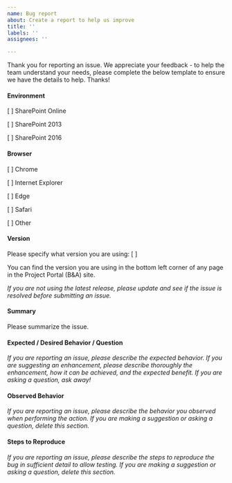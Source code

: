 ```yaml
---
name: Bug report
about: Create a report to help us improve
title: ''
labels: ''
assignees: ''

---
```


Thank you for reporting an issue. We appreciate your feedback - to help the team understand your needs, please complete the below template to ensure we have the details to help. Thanks!

#### Environment

[ ] SharePoint Online

[ ] SharePoint 2013

[ ] SharePoint 2016

#### Browser

[ ] Chrome

[ ] Internet Explorer

[ ] Edge

[ ] Safari

[ ] Other

#### Version

Please specify what version you are using: [ ]

You can find the version you are using in the bottom left corner of any page in the Project Portal (B&A) site.

_If you are not using the latest release, please update and see if the issue is resolved before submitting an issue._

#### Summary

Please summarize the issue.

#### Expected / Desired Behavior / Question

_If you are reporting an issue, please describe the expected behavior. If you are suggesting an enhancement, please describe thoroughly the enhancement, how it can be achieved, and the expected benefit. If you are asking a question, ask away!_

#### Observed Behavior

_If you are reporting an issue, please describe the behavior you observed when performing the action. If you are making a suggestion or asking a question, delete this section._

#### Steps to Reproduce

_If you are reporting an issue, please describe the steps to reproduce the bug in sufficient detail to allow testing. If you are making
a suggestion or asking a question, delete this section._
